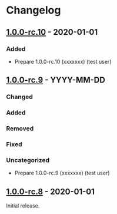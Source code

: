 # Changelog

## [1.0.0-rc.10] - 2020-01-01

### Added

- Prepare 1.0.0-rc.10 (xxxxxxx) (test user)

## [1.0.0-rc.9] - YYYY-MM-DD

### Changed

### Added

### Removed

### Fixed

### Uncategorized

- Prepare 1.0.0-rc.9 (xxxxxxx) (test user)

## [1.0.0-rc.8] - 2020-01-01

Initial release.

[1.0.0-rc.10]: https://github.com/test/test/compare/v1.0.0-rc.8...v1.0.0-rc.10

[1.0.0-rc.9]: https://github.com/test/test/compare/v1.0.0-rc.8...v1.0.0-rc.9

[1.0.0-rc.8]: https://github.com/test/test/releases/tag/v1.0.0-rc.8
